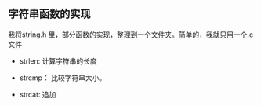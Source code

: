 ##  字符串函数的实现

我将string.h 里，部分函数的实现，整理到一个文件夹。简单的，我就只用一个.c文件

- strlen: 计算字符串的长度

- strcmp： 比较字符串大小。

- strcat: 追加